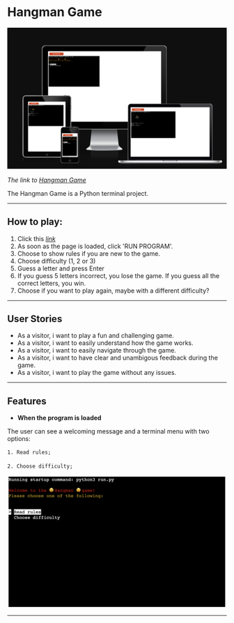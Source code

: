 # Hangman Game

![Responsive Mockup](documentation/responsive.png)

*The link to [Hangman Game](https://hangman-olle-f5e67dd225fc.herokuapp.com/)*

The Hangman Game is a Python terminal project.


---

## How to play:

  1. Click this *[link](https://hangman-olle-f5e67dd225fc.herokuapp.com/)*
  2. As soon as the page is loaded, click 'RUN PROGRAM'.
  3. Choose to show rules if you are new to the game.
  4. Choose difficulty (1, 2 or 3)
  5. Guess a letter and press Enter
  6. If you guess 5 letters incorrect, you lose the game. If you guess all the correct letters, you win.
  7. Choose if you want to play again, maybe with a different difficulty?
  

---
## User Stories

  * As a visitor, i want to play a fun and challenging game.
  * As a visitor, i want to easily understand how the game works.
  * As a visitor, i want to easily navigate through the game.
  * As a visitor, i want to have clear and unambigous feedback during the game.
  * As a visitor, i want to play the game without any issues.

---

## Features
  
  - **When the program is loaded**

  The user can see a welcoming message and a terminal menu with two options:

    1. Read rules;

    2. Choose difficulty;
  
  ![loading Program](documentation/features/game_start.png)



---